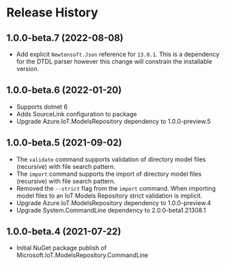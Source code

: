 # Release History

## 1.0.0-beta.7 (2022-08-08)

- Add explicit `Newtonsoft.Json` reference for `13.0.1`. This is a dependency for the DTDL parser however this change will constrain the installable version.

## 1.0.0-beta.6 (2022-01-20)

- Supports dotnet 6
- Adds SourceLink configuration to package
- Upgrade Azure.IoT.ModelsRepository dependency to 1.0.0-preview.5

## 1.0.0-beta.5 (2021-09-02)

- The `validate` command supports validation of directory model files (recursive) with file search pattern.
- The `import` command supports the import of directory model files (recursive) with file search pattern.
- Removed the `--strict` flag from the `import` command. When importing model files to an IoT Models Repository strict validation
  is implicit.
- Upgrade Azure.IoT.ModelsRepository dependency to 1.0.0-preview.4
- Upgrade System.CommandLine dependency to 2.0.0-beta1.21308.1

## 1.0.0-beta.4 (2021-07-22)

- Initial NuGet package publish of Microsoft.IoT.ModelsRepository.CommandLine
